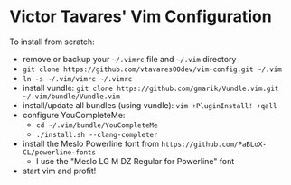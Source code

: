# Victor Tavares' Vim Configuration

To install from scratch:

* remove or backup your `~/.vimrc` file and `~/.vim` directory
* `git clone https://github.com/vtavares00dev/vim-config.git ~/.vim`
* `ln -s ~/.vim/vimrc ~/.vimrc`
* install vundle: 
  `git clone https://github.com/gmarik/Vundle.vim.git ~/.vim/bundle/Vundle.vim`
* install/update all bundles (using vundle): `vim +PluginInstall! +qall`
* configure YouCompleteMe:
    - `cd ~/.vim/bundle/YouCompleteMe`
    - `./install.sh --clang-completer`
* install the Meslo Powerline font from `https://github.com/PaBLoX-CL/powerline-fonts`
    - I use the "Meslo LG M DZ Regular for Powerline" font
* start vim and profit!

